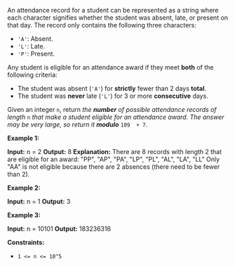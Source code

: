 
An attendance record for a student can be represented as a string where each character signifies whether the student was absent, late, or present on that day. The record only contains the following three characters:

-   `'A'`: Absent.
-   `'L'`: Late.
-   `'P'`: Present.

Any student is eligible for an attendance award if they meet  **both**  of the following criteria:

-   The student was absent (`'A'`) for  **strictly**  fewer than 2 days  **total**.
-   The student was  **never**  late (`'L'`) for 3 or more  **consecutive**  days.

Given an integer  `n`, return  _the  **number**  of possible attendance records of length_  `n` _that make a student eligible for an attendance award. The answer may be very large, so return it  **modulo**_ `109  + 7`.

**Example 1:**

**Input:** n = 2
**Output:** 8
**Explanation:** There are 8 records with length 2 that are eligible for an award:
"PP", "AP", "PA", "LP", "PL", "AL", "LA", "LL"
Only "AA" is not eligible because there are 2 absences (there need to be fewer than 2).

**Example 2:**

**Input:** n = 1
**Output:** 3

**Example 3:**

**Input:** n = 10101
**Output:** 183236316

**Constraints:**

-   `1 <= n <= 10^5`